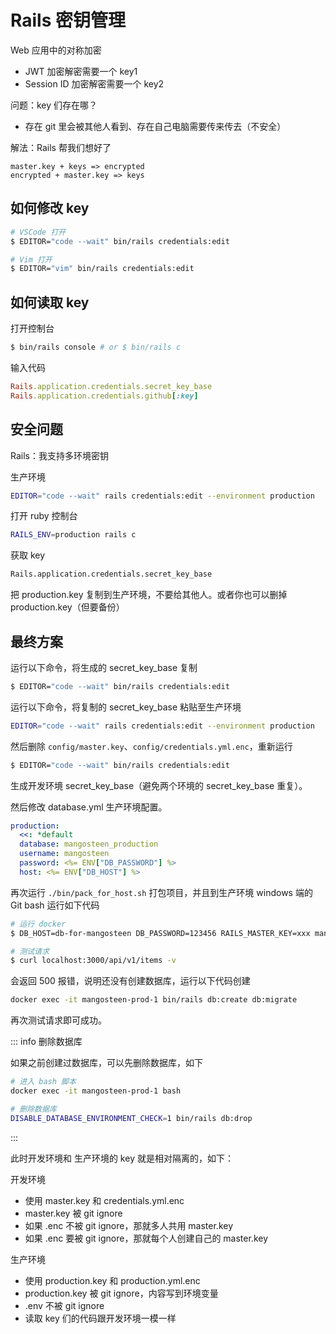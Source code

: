 # Rails 密钥管理

Web 应用中的对称加密

- JWT 加密解密需要一个 key1
- Session ID 加密解密需要一个 key2

问题：key 们存在哪？

- 存在 git 里会被其他人看到、存在自己电脑需要传来传去（不安全）

解法：Rails 帮我们想好了

```
master.key + keys => encrypted
encrypted + master.key => keys
```

## 如何修改 key

```bash
# VSCode 打开
$ EDITOR="code --wait" bin/rails credentials:edit

# Vim 打开
$ EDITOR="vim" bin/rails credentials:edit
```

## 如何读取 key

打开控制台

```bash
$ bin/rails console # or $ bin/rails c
```

输入代码

```ruby
Rails.application.credentials.secret_key_base
Rails.application.credentials.github[:key]
```

## 安全问题

Rails：我支持多环境密钥

生产环境

```bash
EDITOR="code --wait" rails credentials:edit --environment production
```

打开 ruby 控制台

```bash
RAILS_ENV=production rails c
```

获取 key

```bash
Rails.application.credentials.secret_key_base
```

把 production.key 复制到生产环境，不要给其他人。或者你也可以删掉 production.key（但要备份）

## 最终方案

运行以下命令，将生成的 secret_key_base 复制

```bash
$ EDITOR="code --wait" bin/rails credentials:edit
```

运行以下命令，将复制的 secret_key_base 粘贴至生产环境

```bash
EDITOR="code --wait" rails credentials:edit --environment production
```

然后删除 `config/master.key`、`config/credentials.yml.enc`，重新运行

```bash
$ EDITOR="code --wait" bin/rails credentials:edit
```

生成开发环境 secret_key_base（避免两个环境的 secret_key_base 重复）。

然后修改 database.yml 生产环境配置。

```yml
production:
  <<: *default
  database: mangosteen_production
  username: mangosteen
  password: <%= ENV["DB_PASSWORD"] %>
  host: <%= ENV["DB_HOST"] %>
```

再次运行 `./bin/pack_for_host.sh` 打包项目，并且到生产环境 windows 端的 Git bash 运行如下代码

```bash
# 运行 docker
$ DB_HOST=db-for-mangosteen DB_PASSWORD=123456 RAILS_MASTER_KEY=xxx mangosteen_deploy/setup_host.sh

# 测试请求
$ curl localhost:3000/api/v1/items -v
```

会返回 500 报错，说明还没有创建数据库，运行以下代码创建

```bash
docker exec -it mangosteen-prod-1 bin/rails db:create db:migrate
```

再次测试请求即可成功。

::: info 删除数据库

如果之前创建过数据库，可以先删除数据库，如下

```bash
# 进入 bash 脚本
docker exec -it mangosteen-prod-1 bash

# 删除数据库
DISABLE_DATABASE_ENVIRONMENT_CHECK=1 bin/rails db:drop
```

:::

此时开发环境和 生产环境的 key 就是相对隔离的，如下：

开发环境

- 使用 master.key 和 credentials.yml.enc
- master.key 被 git ignore
- 如果 .enc 不被 git ignore，那就多人共用 master.key
- 如果 .enc 要被 git ignore，那就每个人创建自己的 master.key

生产环境

- 使用 production.key 和 production.yml.enc
- production.key 被 git ignore，内容写到环境变量
- .env 不被 git ignore
- 读取 key 们的代码跟开发环境一模一样 
